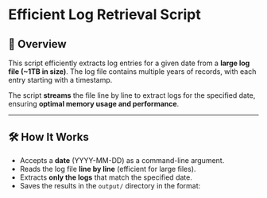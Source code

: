 # Efficient Log Retrieval Script

## 📖 Overview
This script efficiently extracts log entries for a given date from a **large log file (~1TB in size)**. The log file contains multiple years of records, with each entry starting with a timestamp.  

The script **streams** the file line by line to extract logs for the specified date, ensuring **optimal memory usage and performance**.

---

## 🛠️ How It Works
- Accepts a **date** (YYYY-MM-DD) as a command-line argument.
- Reads the log file **line by line** (efficient for large files).
- Extracts **only the logs** that match the specified date.
- Saves the results in the `output/` directory in the format:  
